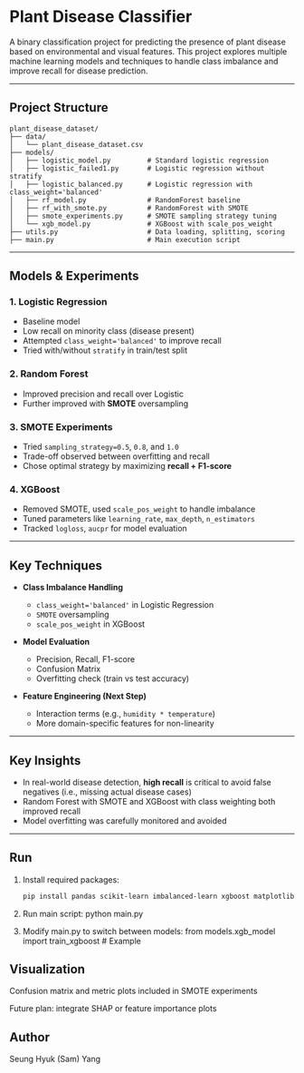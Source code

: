 # Plant Disease Classifier

A binary classification project for predicting the presence of plant disease based on environmental and visual features. This project explores multiple machine learning models and techniques to handle class imbalance and improve recall for disease prediction.

---

## Project Structure

```
plant_disease_dataset/
├── data/
│   └── plant_disease_dataset.csv
├── models/
│   ├── logistic_model.py         # Standard logistic regression
│   ├── logistic_failed1.py       # Logistic regression without stratify
│   ├── logistic_balanced.py      # Logistic regression with class_weight='balanced'
│   ├── rf_model.py               # RandomForest baseline
│   ├── rf_with_smote.py          # RandomForest with SMOTE
│   ├── smote_experiments.py      # SMOTE sampling strategy tuning
│   └── xgb_model.py              # XGBoost with scale_pos_weight
├── utils.py                      # Data loading, splitting, scoring
├── main.py                       # Main execution script
```


---

## Models & Experiments

### 1. Logistic Regression
- Baseline model
- Low recall on minority class (disease present)
- Attempted `class_weight='balanced'` to improve recall
- Tried with/without `stratify` in train/test split

### 2. Random Forest
- Improved precision and recall over Logistic
- Further improved with **SMOTE** oversampling

### 3. SMOTE Experiments
- Tried `sampling_strategy=0.5`, `0.8`, and `1.0`
- Trade-off observed between overfitting and recall
- Chose optimal strategy by maximizing **recall + F1-score**

### 4. XGBoost
- Removed SMOTE, used `scale_pos_weight` to handle imbalance
- Tuned parameters like `learning_rate`, `max_depth`, `n_estimators`
- Tracked `logloss`, `aucpr` for model evaluation

---

## Key Techniques

- **Class Imbalance Handling**
  - `class_weight='balanced'` in Logistic Regression
  - `SMOTE` oversampling
  - `scale_pos_weight` in XGBoost

- **Model Evaluation**
  - Precision, Recall, F1-score
  - Confusion Matrix
  - Overfitting check (train vs test accuracy)

- **Feature Engineering (Next Step)**
  - Interaction terms (e.g., `humidity * temperature`)
  - More domain-specific features for non-linearity

---

## Key Insights

- In real-world disease detection, **high recall** is critical to avoid false negatives (i.e., missing actual disease cases)
- Random Forest with SMOTE and XGBoost with class weighting both improved recall
- Model overfitting was carefully monitored and avoided

---

## Run

1. Install required packages:
   ```bash
   pip install pandas scikit-learn imbalanced-learn xgboost matplotlib
2. Run main script:
      python main.py

3. Modify main.py to switch between models:
    from models.xgb_model import train_xgboost  # Example

## Visualization
Confusion matrix and metric plots included in SMOTE experiments

Future plan: integrate SHAP or feature importance plots

## Author
Seung Hyuk (Sam) Yang

   

